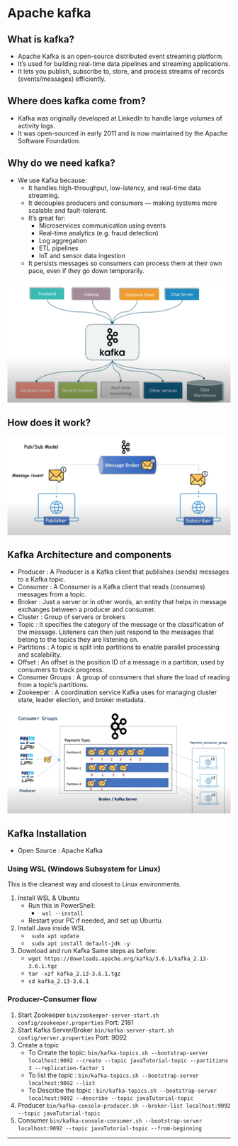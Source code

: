 # Apache kafka

## What is kafka?
- Apache Kafka is an open-source distributed event streaming platform.
- It’s used for building real-time data pipelines and streaming applications.
- It lets you publish, subscribe to, store, and process streams of records (events/messages) efficiently.

## Where does kafka come from?
- Kafka was originally developed at LinkedIn to handle large volumes of activity logs.
- It was open-sourced in early 2011 and is now maintained by the Apache Software Foundation.

## Why do we need kafka?
- We use Kafka because:
    - It handles high-throughput, low-latency, and real-time data streaming.
    - It decouples producers and consumers — making systems more scalable and fault-tolerant.
    - It’s great for:
        - Microservices communication using events
        - Real-time analytics (e.g. fraud detection)
        - Log aggregation
        - ETL pipelines
        - IoT and sensor data ingestion
    - It persists messages so consumers can process them at their own pace, even if they go down temporarily.
  
![Architecture](kafka.png)

## How does it work?

![Kafka Architecture](architecture.png)


## Kafka Architecture and components
- Producer : A Producer is a Kafka client that publishes (sends) messages to a Kafka topic.
- Consumer : A Consumer is a Kafka client that reads (consumes) messages from a topic.
- Broker : Just a server or in other words, an entity that helps in message exchanges between a producer and consumer.
- Cluster : Group of servers or brokers
- Topic : It specifies the category of the message or the classification of the message. Listeners can then just respond to the messages that belong to the topics they are listening on.
- Partitions : A topic is split into partitions to enable parallel processing and scalability.
- Offset : An offset is the position ID of a message in a partition, used by consumers to track progress.
- Consumer Groups : A group of consumers that share the load of reading from a topic’s partitions.
- Zookeeper : A coordination service Kafka uses for managing cluster state, leader election, and broker metadata.

![Components](components.png)


## Kafka Installation
- Open Source : Apache Kafka
### Using WSL (Windows Subsystem for Linux)
This is the cleanest way and closest to Linux environments.
1. Install WSL & Ubuntu
   - Run this in PowerShell:
     - ``` wsl --install```
   - Restart your PC if needed, and set up Ubuntu.
2. Install Java inside WSL
    - ``` sudo apt update```
    - ``` sudo apt install default-jdk -y```
3. Download and run Kafka
    Same steps as before:
   - ```wget https://downloads.apache.org/kafka/3.6.1/kafka_2.13-3.6.1.tgz```
   - ```tar -xzf kafka_2.13-3.6.1.tgz```
   - ```cd kafka_2.13-3.6.1```

### Producer-Consumer flow
1. Start Zookeeper
   ```bin/zookeeper-server-start.sh config/zookeeper.properties```
   Port: 2181
2. Start Kafka Server/Broker
   ```bin/kafka-server-start.sh config/server.properties```
   Port: 9092
3. Create a topic
    - To Create the topic: ```bin/kafka-topics.sh --bootstrap-server localhost:9092 --create --topic javaTutorial-topic --partitions 3 --replication-factor 1```
    - To list the topic : ```bin/kafka-topics.sh --bootstrap-server localhost:9092 --list```
    - To Describe the topic : ```bin/kafka-topics.sh --bootstrap-server localhost:9092 --describe --topic javaTutorial-topic```
4. Producer
   ```bin/kafka-console-producer.sh --broker-list localhost:9092 --topic javaTutorial-topic```
5. Consumer
   ```bin/kafka-console-consumer.sh --bootstrap-server localhost:9092 --topic javaTutorial-topic --from-beginning```



--- 


